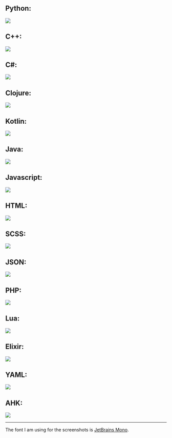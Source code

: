 <h2> Python: </h2>

<img src="https://github.com/vbe5-ua/visi-theme/blob/main/images/py.png?raw=true">

<h2> C++: </h2>

<img src="https://github.com/vbe5-ua/visi-theme/blob/main/images/cpp.png?raw=true">

<h2> C#: </h2>

<img src="https://github.com/vbe5-ua/visi-theme/blob/main/images/cs.png?raw=true">

<h2> Clojure: </h2>

<img src="https://github.com/vbe5-ua/visi-theme/blob/main/images/clj.png?raw=true">

<h2> Kotlin: </h2>

<img src="https://github.com/vbe5-ua/visi-theme/blob/main/images/kt.png?raw=true">

<h2> Java: </h2>

<img src="https://github.com/vbe5-ua/visi-theme/blob/main/images/java.png?raw=true">

<h2> Javascript: </h2>

<img src="https://github.com/vbe5-ua/visi-theme/blob/main/images/js.png?raw=true">

<h2> HTML: </h2>

<img src="https://github.com/vbe5-ua/visi-theme/blob/main/images/html.png?raw=true">

<h2> SCSS: </h2>

<img src="https://github.com/vbe5-ua/visi-theme/blob/main/images/css.png?raw=true">

<h2> JSON: </h2>

<img src="https://github.com/vbe5-ua/visi-theme/blob/main/images/json.png?raw=true">

<h2> PHP: </h2>

<img src="https://github.com/vbe5-ua/visi-theme/blob/main/images/php.png?raw=true">

<h2>  Lua: </h2>

<img src="https://github.com/vbe5-ua/visi-theme/blob/main/images/lua.png?raw=true">

<h2> Elixir: </h2>

<img src="https://github.com/vbe5-ua/visi-theme/blob/main/images/ex.png?raw=true">

<h2>  YAML: </h2>

<img src="https://github.com/vbe5-ua/visi-theme/blob/main/images/yaml.png?raw=true">

<h2>  AHK: </h2>

<img src="https://github.com/vbe5-ua/visi-theme/blob/main/images/ahk.png?raw=true">

<hr> </hr>

The font I am using for the screenshots is [JetBrains Mono](https://www.jetbrains.com/lp/mono/).